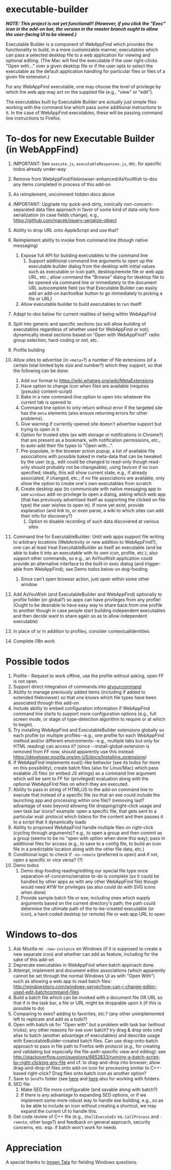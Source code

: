 # executable-builder

***NOTE: This project is not yet functional!! (However, if you
click the "Exec" icon in the add-on bar, the version in the master
branch ought to allow the user-facing UI to be viewed.)***

Executable Builder is a component of WebAppFind which provides
the functionality to build, in a more customizable manner, executables which
can pass a selected desktop file to a web application for viewing and
optional editing. (The Mac will find the executable if the user right-clicks
"Open with..." over a given desktop file or if the user opts to select the
executable as the default application handling for particular files or files
of a given file extension.)
<!--
TODO: Add when `filetypes.json` reimplemented:

For an example of such WebAppFind behavior customization,
Executable Builder might be used to build an executable which
hard-codes a particular web app as the handler for the clicked-on
file--instead of relying on WebAppFind's behavior of checking for a
protocol handler for the file's type (with the type determined by the
file's extension or, if present, a `filetypes.json` file in the same
directory as the file).
-->

For any WebAppFind executable, one may choose the level of privilege
by which the web app may act on the supplied file (e.g., "view" or "edit").
<!--
TODO: Add when implemented
One may customize how a new tab or window is created, over-ride
preferences, or default the web app display of the opened file in full
screen mode. Advanced users can include additional batch commands or
Firefox command line parameters or pass a custom hard-coded string to
the web app so that it may tweak its behavior accordingly.
-->
<!--
TODO: Add when implemented
The executables can have their own associated icons (which the add-on
can help you to create) to give the feel on the desktop that the
executable (which opens a web app) is as any other app.
-->
<!--
TODO: Add when implemented
By having icons, this lets them show in Windows Explorer, the
start menu, and the task bar.
-->
<!--
TODO: Add when implemented
If one opts to tie this executable to a separate Firefox profile,
this icon will show up in the task bar independent from other
Firefox windows. (If WebAppFind can be adapted to support XULRunner
instead of Firefox, one might be able to get an even more light
weight "executable" environment.)
-->

The executables built by Executable Builder are actually just simple
files working with the command line which pass some additional
instructions to it. In the case of WebAppFind executables, these
will be passing command line instructions to Firefox.

<!--
TODO: Add when implemented
Used in conjunction with Firefox profiles, one will get the benefits
of former projects like Mozilla Prism/Chromeless/WebRunner which
provided web applications as executables with their ability to show
up independently in the task bar, but with the added optional ability
of granting privileged features to web applications
(such as one may get if using Executable Builder/WebAppFind
with AsYouWish functionality) and with the ability to utilize add-ons,
even a separate set of add-ons for each executable (and without
the problem that all of these other executable projects are all
now apparently defunct).
-->

<!--
NOTE: This is not currently working due to restrictions with
[browserAction.openPopup](https://developer.mozilla.org/en-US/Add-ons/WebExtensions/API/browserAction/openPopup);
it requires a user action to activate

# Command line usage

Once the add-on is installed, the following can be used in calls to
Firefox in addition to Firefox's own flags.

- `node native-app.js --method=execbuildopen` - Open the Executable Builder dialog.

It is hoped that additional command line options will be added which
can cover the entire range of functionality available in the UI.
-->

# To-dos for new Executable Builder (in WebAppFind)

1. IMPORTANT: See `execute.js`, `executableResponses.js`, etc. for specific
    todos already under-way
1. Remove from WebAppFind/filebrowser-enhanced/AsYouWish to-dos any items
    completed in process of this add-on
1. As reimplement, uncomment hidden docs above

1. IMPORTANT: Upgrade my quick-and-dirty, ironically non-concern-separated
    data files approach in favor of some kind of data-only form serialization
    (in case fields change), e.g., <https://github.com/macek/jquery-serialize-object>
1. Ability to drop URL onto AppleScript and use that?
1. Reimplement ability to invoke from command line (though native messaging)
    1. Expose full API for building executables to the command line
        1. Support additional command line arguments to open up the executable
            builder dialog from the desktop with initial values such as
            executable or icon path, desktop/remote file or web app URL,
            etc.; allow command the "Browse" dialog for desktop file to be
            opened via command line or immediately to the document URL
            autocomplete field (so that Executable Builder can easily add
            an add-on bar/toolbar button to go immediately to picking a
            file or URL)
    1. Allow executable builder to build executables to run itself!
1. Adapt to-dos below for current realities of being within WebAppFind
1. Split into generic and specific sections (so will allow building of
    executables regardless of whether used for WebAppFind or not);
    dynamically reveal sections based on 'Open with WebAppFind?'
    radio group selection, hard-coding or not, etc.
1. Profile building
1. Allow sites to advertise (in `<meta>`?) a number of file extensions
    (of a certain total limited byte size and number?) which they
    support, so that the following can be done:
    1. Add our format to <https://wiki.whatwg.org/wiki/MetaExtensions>
    1. Have option to change icon when files are available (requires
        (pseudo) content-script)
    1. Bake in a new command-line option to open into whatever the
        current tab is opened to
    1. Command line option to only return without error if the targeted
        site has the `meta` elements (also ensure returning errors
        for other problems).
    1. Give warning if currently opened site doesn't advertise support
        but trying to open in it
    1. Option for trusted sites (as with storage or notifications in
        Chrome?) that are present as a bookmark, with notification
        permissions, etc., to auto-add their file types to "Open with...".
    1. Pre-populate, in the browser action popup, a list of available
        file associations with possible baked in meta-data that can
        be tweaked by the user (e.g., edit could be changed to read-only
        though read-only should probably not be changeable), using favicon if
        no icon specified; ideally, this will show current state, e.g., if
        already associated, if changed, etc.; if no file associations are
        available, only show the option to create one's own executables
        from scratch
    1. Create desktop app (to communicate with native messaging app to use
        `windows` add-on privilege to open a dialog, asking which web
        app (that has previously advertised itself as supporting the
        clicked on file type) the user wishes to open in). If none
        yet exist, provide explanation (and link to, or even parse,
        a wiki to which sites can add their info for discovery?)
        1. Option to disable recording of such data discovered at
            various sites
1. Command line for ExecutableBuilder: Until web apps support file
    writing to arbitrary locations (WebActivity or new addition to
    WebAppFind?), one can at least treat ExecutableBuilder as itself
    an executable (and be able to bake it into
    an executable with its own icon, profile, etc.); also support other
    commands, so e.g., an AsYouWish application could provide an
    alternative interface to the built-in exec dialog (and trigger-able from
    WebAppFind); see Demo todos below on dog-fooding
    1. Since can't open browser action, just open within some other window
1. Add AsYouWish (and ExecutableBuilder and WebAppFind) optionally
    to profile folder (or global?) so apps can have
    privileges from any profile! (Ought to be desirable to have easy
    way to share back from one profile to another though in case
    people start building independent executables and then decide
    want to share again so as to allow independent executable)
1. In place of or in addition to profiles, consider contextualIdentities
1. Complete i18n work

# Possible todos

1. Profile - Request to work offline, use the profile without asking,
    open FF is not open.
1. Support direct integration of commands into
    [atyourcommand](https://github.com/brettz9/atyourcommand)
1. Ability to manage previously added items (including if added to
    extended filebrowser) so that one knows which file types have
    been associated through this add-on
1. Include ability to embed configuration information if WebAppFind
    command line starts to support more configuration options (e.g., full
    screen mode, or stage of type-detection algorithm to require or at
    which to begin).
1. Try installing WebAppFind and ExecutableBuilder extensions globally so
    each profile (or multiple profiles--e.g., one profile for each WebAppFind
    method and/or different environments--e.g., multiple tabs but
    only for HTML reading) can access it? (since --install-global-extension
    is removed from FF now, should apparently use this instead:
    <https://developer.mozilla.org/en-US/docs/Installing_extensions>)
1. If WebAppFind implements eval()-like behavior (see its todos for
    more on this possibility), create batch files (also for Linux/Mac) which
    pass evalable JS files (or embed JS strings) as a command line
    argument which will be sent to FF for (privileged) evaluation along with
    the optional WebAppFind files on which they are executed.
1. Ability to pass in string of HTML/JS to the add-on command line to
    execute that instead of a specific file (so that an exe could include
    the launching app and processing within one file)? (removing last?
    advantage of exes beyond allowing file dropping/right-click usage
    and own task bar icons? example: open a specific file, that gets sent
    to a particular eval: protocol which listens for the content and then
    passes it to a script that it dynamically loads
1. Ability to proposed WebAppFind handle multiple files on
    right-click (cycling through arguments)? e.g., to open a group
    and then commit as a group (seems to be no "open with
    option when done this way); pass in additional files for access
    (e.g., to save to a config file, to build an icon file in a predictable
    location along with the other file data, etc.)
1. Conditional logic to check if `-no-remote` (preferred is open) and if
    not, open a specific or vice versa? (?)
1. Demo todos
    1. Demo dog-fooding reading/editing our special file type once
        separation-of-concerns/serialize to-do is complete (so it could be
        handled by other apps as with any other WebAppFind file) though
        would need AYW for privileges (as also could do with SVG icons
        when done)
    1. Provide sample batch file or exe; including ones which supply arguments
        based on the current directory's path; the path could determine the
        ultimate path of the to-be-created executable (or icon), a
        hard-coded desktop (or remote) file or web app URL to open

# Windows to-dos

1. Ask Mozilla re: `-new-instance` on Windows (if it is supposed to create
    a new separate icon) and whether can add as feature, including for the
    sake of this add-on
1. Deprecate executables in WebAppFind when batch approach done.
1. Attempt, implement and document editor associations (which apparently
    cannot be set through the normal Windows UI as with "Open With") such
    as allowing a web app to read batch files:
    <http://windowsitpro.com/windows-server/how-can-i-change-editor-used-edit-batchcommand-files>
1. Build a batch file which can be invoked with a document file OR URL so
    that if in the task bar, a file or URL might be droppable upon it
    (if this is possible to do)
1. Comparing to exes? adding to favorites, etc.? (any other
    unimplemented left to replicate and add as a todo?)
1. Open with batch ok for "Open with" but a problem with task bar
    (without tricks); any other reasons for exe over batch? try drag & drop
    onto cmd alias to batch (another advantage of executables) and describe
    usage with ExecutableBuilder-created batch files. Can
    use drag-onto-batch approach to pass in file path to Firefox with protocol
    (e.g., for creating and validating but especially the file-path-specific
    view and editing): see
    <http://stackoverflow.com/questions/6852833/running-a-batch-script-by-right-clicking-any-file>
    and cf. to drag-and-drop into browser; allow drag-and-drop of files onto
    add-on icon for processing similar to C++-based right-click? Drag files
    onto batch icon as another option?
1. Save to `SendTo` folder (see [here](http://superuser.com/a/722699/156958)
    and [here](http://answers.microsoft.com/en-us/windows/forum/windows_vista-desktop/how-to-locate-the-sendto-folder-in-vista/78b16711-1135-4eb0-851a-8abae9bfe9ed)
    also for working with folders.
1. SED file
    1. Make SED file more configurable (and savable along with batch?)
    1. If there is any advantage to expanding SED options, or if we implement
        some more robust way to handle exe building, e.g., so as to be able to
        include an icon without creating a shortcut, we may expand the current
        UI to handle this.
1. Get code review of C++ file (e.g., `ShellExecuteEx` vs. `CallProcess`
    and `-remote`; other bugs?) and feedback on general approach,
    security concerns, etc. esp. if batch won't work for needs

# Appreciation

A special thanks to [Imgen Tata](http://www.pdfbatch.com/) for
fielding Windows questions.
